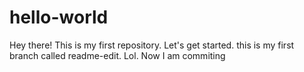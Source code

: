 # hello-world
Hey there! This is my first repository. Let's get started.
this is my first branch called readme-edit. Lol.
Now I am commiting
